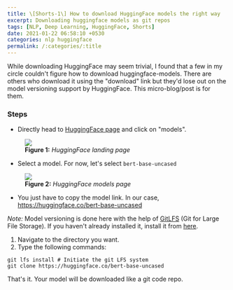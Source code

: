 ```yaml
---
title: \[Shorts-1\] How to download HuggingFace models the right way
excerpt: Downloading huggingface models as git repos
tags: [NLP, Deep Learning, HuggingFace, Shorts]
date: 2021-01-22 06:58:10 +0530
categories: nlp huggingface
permalink: /:categories/:title
---
```


While downloading HuggingFace may seem trivial, I found that a few in my circle couldn't figure how to download huggingface-models. There are others who download it using the "download" link but they'd lose out on the model versioning support by HuggingFace. This micro-blog/post is for them.

### Steps 

* Directly head to [HuggingFace page](https://huggingface.co/) and click on "models".


<figure>
    <a href="{{ site.url }}/{{ site.baseurl }}/assets/images/huggingface-opening.png"><img src="{{ site.url }}/{{ site.baseurl }}/assets/images/huggingface-opening.png"></a>
    <figcaption><b>Figure 1:</b> <i> HuggingFace landing page </i> </figcaption>
</figure>

* Select a model. For now, let's select `bert-base-uncased`


<figure>
    <a href="{{ site.url }}/{{ site.baseurl }}/assets/images/hf-models.png"><img src="{{ site.url }}/{{ site.baseurl }}/assets/images/hf-models.png"></a>
    <figcaption><b>Figure 2:</b> <i> HuggingFace models page </i> </figcaption>
</figure>


* You just have to copy the model link. In our case, https://huggingface.co/bert-base-uncased

_Note:_ Model versioning is done here with the help of [GitLFS](https://git-lfs.github.com/) (Git for Large File Storage). If you haven't already installed it, install it from [here](https://git-lfs.github.com/).

1. Navigate to the directory you want.
2. Type the following commands:
```
git lfs install # Initiate the git LFS system
git clone https://huggingface.co/bert-base-uncased
```

That's it. Your model will be downloaded like a git code repo.